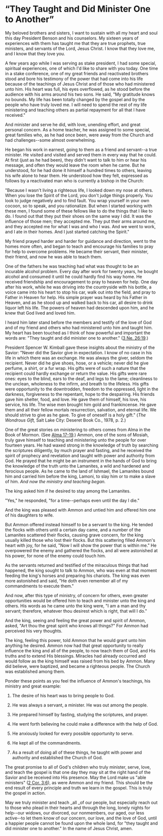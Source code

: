 # “They Taught and Did Minister One to Another”

My beloved brothers and sisters, I want to sustain with all my heart and soul
this day President Benson and his counselors. My sixteen years of experiences
with them has taught me that they are true prophets, true ministers, and
servants of the Lord, Jesus Christ. I know that they love me, and I know that
they love you.

A few years ago while I was serving as stake president, I had some special,
spiritual experiences, one of which I'd like to share with you today. One time
in a stake conference, one of my great friends and reactivated brothers stood
and bore his testimony of the power that had come into his life because of the
teachings of Jesus Christ and of those who had ministered unto him. His heart
was full, his eyes overflowed, as he stood before the audience with his arms
around his two sons. He said, "My gratitude knows no bounds. My life has been
totally changed by the gospel and by the people who have truly loved me. I
will need to spend the rest of my life ministering and teaching others as
partial repayment for all that I have received."

And minister and serve he did, with love, unending effort, and great personal
concern. As a home teacher, he was assigned to some special, great families
who, as he had once been, were away from the Church and had challenges--some
almost overwhelming.

He began his work in earnest, going to them as a friend and servant--a true
minister. He visited and visited and served them in every way that he could.
At first (just as he had been), they didn't want to talk to him or hear his
message, and often they would leave the room when he came. But he understood,
for he had done it himself a hundred times to others, leaving his wife alone
to hear them. He understood how they felt, expressed as follows by a
reactivated man who is currently a bishop in the Church:

"Because I wasn't living a righteous life, I looked down my nose at others.
When you lose the Spirit of the Lord, you don't judge things properly. You
look to judge negatively and to find fault. You wrap yourself in your own
cocoon, so to speak, and you rationalize. But when I started working with
these men, I found some of these fellows like to do the things that I like to
do. I found out that they put their shoes on the same way I did. It was the
influence of those men; they accepted me. They put their arms around me, and
they accepted me for what I was and who I was. And we went to work, and I ate
in their homes. And I just started catching the Spirit."

My friend prayed harder and harder for guidance and direction, went to the
homes more often, and began to teach and encourage his families to pray for
help to overcome problems. He became their servant, their minister, their
friend, and now he was able to teach them.

One of the fathers he was teaching had what was thought to be an incurable
alcohol problem. Every day after work for twenty years, he bought alcohol and
consumed it until he could hardly find his way home. He received friendship
and encouragement to pray to heaven for help. One day after his work, while he
was driving into the countryside with his bottle, a voice came into his heart
to stop his car, walk out into the field, and pray to Father in Heaven for
help. His simple prayer was heard by his Father in Heaven, and as he stood up
and walked back to his car, all desire to drink liquor left his life. The
powers of heaven had descended upon him, and he knew that God lived and loved
him.

I heard him later stand before the members and testify of the love of God and
of my friend and others who had ministered unto him and taught him. My heart
has been touched as I think of how powerful and important the words are: "They
taught and did minister one to another." ([3 Ne.
26:19](https://www.lds.org/scriptures/bofm/3-ne/26.19?lang=eng#18).)

President Spencer W. Kimball gave these insights about the ministry of the
Savior: "Never did the Savior give in expectation. I know of no case in his
life in which there was an exchange. He was always the giver, seldom the
recipient. Never did he give shoes, hose, or a vehicle; never did he give
perfume, a shirt, or a fur wrap. His gifts were of such a nature that the
recipient could hardly exchange or return the value. His gifts were rare ones:
eyes to the blind, ears to the deaf, and legs to the lame; cleanliness to the
unclean, wholeness to the infirm, and breath to the lifeless. His gifts were
opportunity to the downtrodden, freedom to the oppressed, light in the
darkness, forgiveness to the repentant, hope to the despairing. His friends
gave him shelter, food, and love. He gave them of himself, his love, his
service, his life. The wise men brought him gold and frankincense. He gave
them and all their fellow mortals resurrection, salvation, and eternal life.
We should strive to give as he gave. To give of oneself is a holy gift." (_The
Wondrous Gift,_ Salt Lake City: Deseret Book Co., 1978, p. 2.)

One of the great stories on ministering to others comes from Alma in the Book
of Mormon. (See [Alma
17-19](https://www.lds.org/scriptures/bofm/alma/17.title?lang=eng).) Ammon,
one of the sons of Mosiah, truly gave himself to teaching and ministering unto
the people for over fourteen years. He had waxed strong in the knowledge of
truth by searching the scriptures diligently, by much prayer and fasting, and
he received the spirit of prophecy and revelation and taught with power and
authority from God. He prayed that he might be an instrument in the hands of
God to bring the knowledge of the truth unto the Lamanites, a wild and
hardened and ferocious people. As he came to the land of Ishmael, the
Lamanites bound him and carried him before the king, Lamoni, to slay him or to
make a slave of him. _And now the ministry and teaching began._

The king asked him if he desired to stay among the Lamanites.

"Yes," he responded, "for a time--perhaps even until the day I die."

And the king was pleased with Ammon and untied him and offered him one of his
daughters to wife.

But Ammon offered instead himself to be a servant to the king. He tended the
flocks with others until a certain day came, and a number of the Lamanites
scattered their flocks, causing grave concern, for the king usually killed
those who lost their flocks. But this scattering filled Ammon's heart with
joy, for he said, "Now I will show the power that is within me." He
overpowered the enemy and gathered the flocks, and all were astonished at his
power, for none of the enemy could touch him.

As the servants returned and testified of the miraculous things that had
happened, the king sought to talk to Ammon, who was even at that moment
feeding the king's horses and preparing his chariots. The king was even more
astonished and said, "He doth even remember all of my commandments to execute
them."

And now, after this type of ministry, of concern for others, even greater
opportunities would be offered him to teach and minister unto the king and
others. His words as he came unto the king were, "I am a man and thy servant;
therefore, whatever thou desirest which is right, that will I do."

And the king, seeing and feeling the great power and spirit of Ammon, asked,
"Art thou the great spirit who knows all things?" For Ammon had perceived his
very thoughts.

The king, feeling this power, told Ammon that he would grant unto him anything
he desired. Ammon now had that great opportunity to really influence the king
and all of the people, to now teach them of God, and His truths and to extend
His blessings. Miracles had already occurred and would follow as the king
himself was raised from his bed by Ammon. Many did believe, were baptized, and
became a righteous people. The Church was established among them.

Ponder these points as you feel the influence of Ammon's teachings, his
ministry and great example:

  1. The desire of his heart was to bring people to God.

  2. He was always a servant, a minister. He was out among the people.

  3. He prepared himself by fasting, studying the scriptures, and prayer.

  4. He went forth believing he could make a difference with the help of God.

  5. He anxiously looked for every possible opportunity to serve.

  6. He kept all of the commandments.

  7. As a result of doing all of these things, he taught with power and authority and established the Church of God.

The great promise to all of God's children who truly minister, serve, love,
and teach the gospel is that one day they may sit at the right hand of the
Savior and be received into His presence. May the Lord make us "able
ministers" ([2 Cor.
3:6](https://www.lds.org/scriptures/nt/2-cor/3.6?lang=eng#5)), as were Ammon
and my friend. This should be the end result of every principle and truth we
learn in the gospel. This is truly the gospel in action.

May we truly minister and teach _all _of our people, but especially reach out
to those who plead in their hearts and through the long, lonely nights for
help--our widows, our divorced, our nonmembers, our aged, our less active--to
let them know of our concern, our love, and the love of God, until a happier
people cannot be found upon the whole land, for "they taught and did minister
one to another." In the name of Jesus Christ, amen.

